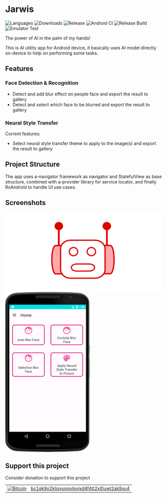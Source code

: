 # Jarwis

![Languages](https://img.shields.io/github/languages/top/rh-id/a-jarwis)
![Downloads](https://img.shields.io/github/downloads/rh-id/a-jarwis/total)
![Release](https://img.shields.io/github/v/release/rh-id/a-jarwis)
![Android CI](https://github.com/rh-id/a-jarwis/actions/workflows/gradlew-build.yml/badge.svg)
![Release Build](https://github.com/rh-id/a-jarwis/actions/workflows/android-release.yml/badge.svg)
![Emulator Test](https://github.com/rh-id/a-jarwis/actions/workflows/android-emulator-test.yml/badge.svg)

The power of AI in the palm of my hands!

This is AI utility app for Android device, it basically uses AI model directly on-device to help on performing some tasks.  

## Features
### Face Detection & Recognition
<ul>
    <li>Detect and add blur effect on people face and export the result to gallery</li>
    <li>Detect and select which face to be blurred and export the result to gallery</li>
</ul>

### Neural Style Transfer
Current features:
<ul>
  <li>Select neural style transfer theme to apply to the image(s) and export the result to gallery</li>
</ul>


## Project Structure

The app uses a-navigator framework as navigator and StatefulView as base structure,
combined with a-provider library for service locator,
and finally RxAndroid to handle UI use cases.

## Screenshots
<img src="https://github.com/rh-id/a-jarwis/blob/master/fastlane/metadata/android/en-US/images/featureGraphic.png" width="1024"/>

<img src="https://github.com/rh-id/a-jarwis/blob/master/fastlane/metadata/android/en-US/images/phoneScreenshots/1.png" height="512"/>

## Support this project
Consider donation to support this project
<table>
  <tr>
    <td><a href="bitcoin:bc1qk9n2kljqyunqvlpyjxd4f4tt2xl0uwt2ak9xu4"><img src="https://img.shields.io/badge/Bitcoin-000000?style=for-the-badge&logo=bitcoin&logoColor=white&link=bitcoin://bc1qk9n2kljqyunqvlpyjxd4f4tt2xl0uwt2ak9xu4" alt="Bitcoin" width="90px"></a></td>
    <td><a href="https://www.blockchain.com/btc/address/bc1qk9n2kljqyunqvlpyjxd4f4tt2xl0uwt2ak9xu4">bc1qk9n2kljqyunqvlpyjxd4f4tt2xl0uwt2ak9xu4</a></td>
  </tr>
</table>
